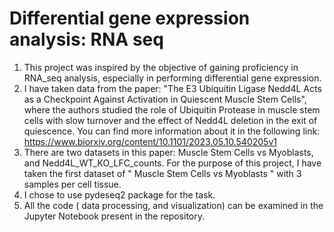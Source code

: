 # Differential gene expression analysis: RNA seq 
1. This project was inspired by the objective of gaining proficiency in RNA_seq analysis, especially in performing differential gene expression.
2. I have taken data from the paper: "The E3 Ubiquitin Ligase Nedd4L Acts as a Checkpoint Against Activation in Quiescent Muscle Stem Cells", where the authors studied the role of Ubiquitin Protease in muscle stem cells with slow turnover and the effect of Nedd4L deletion in the exit of quiescence. You can find more information about it in the following link: https://www.biorxiv.org/content/10.1101/2023.05.10.540205v1
3. There are two datasets in this paper: Muscle Stem Cells vs Myoblasts, and Nedd4L_WT_KO_LFC_counts. For the purpose of this project, I have taken the first dataset of " Muscle Stem Cells vs Myoblasts " with 3 samples per cell tissue.
4. I chose to use pydeseq2 package for the task.
5.  All the code ( data processing, and visualization) can be examined in the Jupyter Notebook present in the repository.
